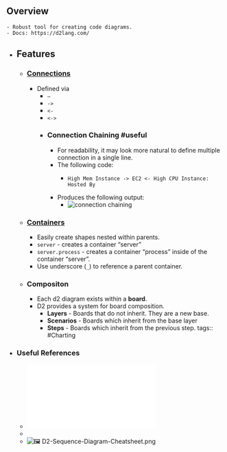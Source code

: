 ## Overview
	- Robust tool for creating code diagrams.
	- Docs: https://d2lang.com/
- ## Features
	- ### [Connections](https://d2lang.com/tour/connections)
		- Defined via
			- `—`
			- `->`
			- `<-`
			- `<->`
			- ### Connection Chaining #useful
				- For readability, it may look more natural to define multiple connection in a single line.
				- The following code:
					- ```
					  High Mem Instance -> EC2 <- High CPU Instance: Hosted By
					  ```
				- Produces the following output:
					- ![connection chaining](https://media.cleanshot.cloud/media/56139/5CsSeDwCVBsmsbFStz7PcgFG0XnC2Zcc8Un9A0wl.jpeg?Expires=1692611988&Signature=h1cWrEwZVOFE7TSJFfRgUg7PkGwuD2gFQYFE54kWtQLLwJVGaSv9~4Hqj4YvphtqyGGysFap6jTUjbeUYr3Vxx5JixumkCoX-0pfeB6JNkXNqcgieMIA0AoxkbGcXWjK8x76TNaHrbf21RTjCU7oCRR93t8yjpGDU~q-9oS5RvFugFBdK0J1tWTpgzFD4xkJpAGHKDiJAIzUVZL~S3N1LmaEsIf9RbsjQM5f7WHdYfnwxSvpuYzjzoaiwJ3W2kvmEGAd6TVZvWQZcD3s48ho8JouAfiHSYocGX3crzgtR~bw644eiCddJV~g-K5lHEhRWfHMuo~4fVsVqE~Iig~-~w__&Key-Pair-Id=K269JMAT9ZF4GZ)
	- ### [Containers](https://d2lang.com/tour/containers)
		- Easily create shapes nested within parents.
		- `server` - creates a container “server”
		- `server.process` - creates a container “process” inside of the container “server”.
		- Use underscore (`_`) to reference a parent container.
	- ### Compositon
		- Each d2 diagram exists within a **board**.
		- D2 provides a system for board composition.
			- **Layers** - Boards that do not inherit. They are a new base.
			- **Scenarios** - Boards which inherit from the base layer
			- **Steps** - Boards which inherit from the previous step.
			  tags:: #Charting
- ### Useful References
	- ![📄 D2-CheatSheet.pdf](file:///Users/tgreco/Desktop/D2-CheatSheet.pdf)
	-
	- ![🖼 D2-Sequence-Diagram-Cheatsheet.png](file:///Users/tgreco/Desktop/D2-Sequence-Diagram-Cheatsheet.png)